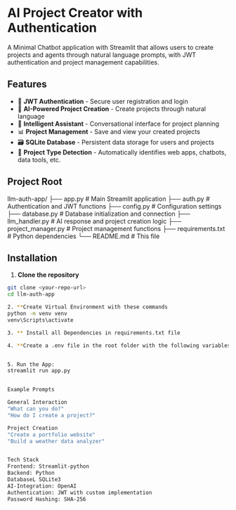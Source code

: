 # AI Project Creator with Authentication

A Minimal Chatbot application with Streamlit that allows users to create projects and agents through natural language prompts, with JWT authentication and project management capabilities.

## Features

- 🔐 **JWT Authentication** - Secure user registration and login
- 🤖 **AI-Powered Project Creation** - Create projects through natural language
- 💬 **Intelligent Assistant** - Conversational interface for project planning
- 📊 **Project Management** - Save and view your created projects
- 🗃️ **SQLite Database** - Persistent data storage for users and projects
- 🎯 **Project Type Detection** - Automatically identifies web apps, chatbots, data tools, etc.

## Project Root
llm-auth-app/
├── app.py                 # Main Streamlit application
├── auth.py               # Authentication and JWT functions
├── config.py             # Configuration settings
├── database.py           # Database initialization and connection
├── llm_handler.py        # AI response and project creation logic
├── project_manager.py    # Project management functions
├── requirements.txt      # Python dependencies
└── README.md            # This file



## Installation

1. **Clone the repository**
```bash
git clone <your-repo-url>
cd llm-auth-app

2. **Create Virtual Environment with these commands
python -m venv venv
venv\Scripts\activate

3. ** Install all Dependencies in requirements.txt file

4. **Create a .env file in the root folder with the following variables:


5. Run the App:
streamlit run app.py


Example Prompts

General Interaction
"What can you do?"
"How do I create a project?"

Project Creation
"Create a portfolio website"
"Build a weather data analyzer"


Tech Stack
Frontend: Streamlit-python
Backend: Python
DatabaseL SQLite3
AI-Integration: OpenAI
Authentication: JWT with custom implementation
Password Hashing: SHA-256
